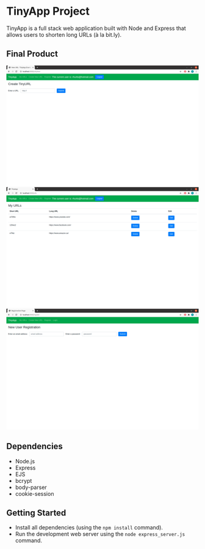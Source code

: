 # TinyApp Project

TinyApp is a full stack web application built with Node and Express that allows users to shorten long URLs (à la bit.ly).

## Final Product

!["creating a new shortened URL page"](docs/create_tinyURL_page.png)
!["URL list page"](docs/myURLs_page.png)
!["The registration page"](docs/registration_page.png)

## Dependencies

- Node.js
- Express
- EJS
- bcrypt
- body-parser
- cookie-session

## Getting Started

- Install all dependencies (using the `npm install` command).
- Run the development web server using the `node express_server.js` command.